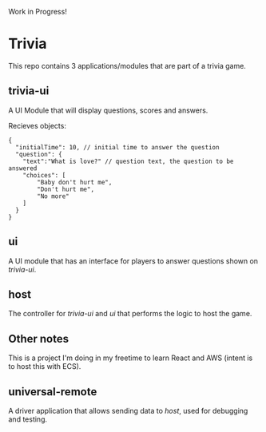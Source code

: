 Work in Progress!
# Trivia
This repo contains 3 applications/modules that are part of a trivia game.

## trivia-ui
A UI Module that will display questions, scores and answers.

Recieves objects:
```
{
  "initialTime": 10, // initial time to answer the question
  "question": {
    "text":"What is love?" // question text, the question to be answered
    "choices": [
        "Baby don't hurt me",
        "Don't hurt me",
        "No more"
    ]
  }
}
```

## ui
A UI module that has an interface for players to answer questions shown on *trivia-ui*.

## host
The controller for *trivia-ui* and *ui* that performs the logic to host the game.

## Other notes
This is a project I'm doing in my freetime to learn React and AWS (intent is to host this with ECS).

## universal-remote
A driver application that allows sending data to *host*, used for debugging and testing.